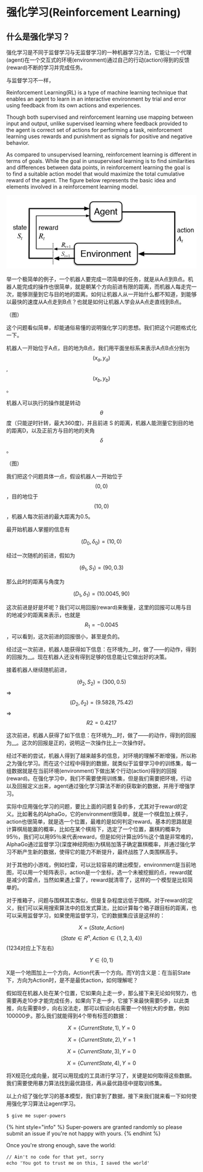 # 强化学习\(Reinforcement Learning\)

## 什么是强化学习？

强化学习是不同于监督学习与无监督学习的一种机器学习方法，它能让一个代理\(agent\)在一个交互式的环境\(environment\)通过自己的行动\(action\)得到的反馈\(reward\)不断的学习并完成任务。

与监督学习不一样，

Reinforcement Learning\(RL\) is a type of machine learning technique that enables an agent to learn in an interactive environment by trial and error using feedback from its own actions and experiences.

Though both supervised and reinforcement learning use mapping between input and output, unlike supervised learning where feedback provided to the agent is correct set of actions for performing a task, reinforcement learning uses rewards and punishment as signals for positive and negative behavior.

As compared to unsupervised learning, reinforcement learning is different in terms of goals. While the goal in unsupervised learning is to find similarities and differences between data points, in reinforcement learning the goal is to find a suitable action model that would maximize the total cumulative reward of the agent. The figure below represents the basic idea and elements involved in a reinforcement learning model.

![&#x5F3A;&#x5316;&#x5B66;&#x4E60;&#x6A21;&#x578B;](../.gitbook/assets/reinforcement-learning-figure.jpg)

举一个极简单的例子，一个机器人要完成一项简单的任务，就是从A点到B点。机器人能完成的操作也很简单，就是朝某个方向前进有限的距离，而机器人每走完一次，能够测量到它与目的地的距离。如何让机器人从一开始什么都不知道，到能够以最快的速度从A点走到B点？也就是如何让机器人学会从A点走直线到B点。

（图）

这个问题看似简单，却能通俗易懂的说明强化学习的思想。我们把这个问题格式化一下。

机器人一开始位于A点，目的地为B点，我们用平面坐标系来表示A点B点分别为 $$(x_a, y_a)$$ , $$(x_b,y_b)$$ 。

机器人可以执行的操作就是转动 $$\theta$$ 度（只能逆时针转，最大360度\)，并且前进 S 的距离，机器人能测量它到目的地的距离D，以及正前方与目的地的夹角 $$\delta$$ 。

（图）

我们把这个问题具体一点，假设机器人一开始位于 $$(0,0)$$ ，目的地位于 $$(10,0)$$ ，机器人每次前进的最大距离为0.5。

最开始机器人掌握的信息有

 $$(D_0,\delta_0)=(10,0)$$ 

经过一次随机的前进，假如为

 $$(\theta_1,S_1)=(90,0.3)$$ 

那么此时的距离与角度为

$$(D_1,\delta_1)=(10.0045,90)$$ 

这次前进是好是坏呢？我们可以用回报\(reward\)来衡量，这里的回报可以用与目的地减少的距离来表示，也就是 $$R_1=-0.0045$$ ，可以看到，这次前进的回报很小，甚至是负的。

经过这一次前进，机器人能获得如下信息：在环境为\_\_时，做了——的动作，得到的回报为\_\_。现在机器人还没有得到足够的信息能让它做出好的决策。

接着机器人继续随机前进，

$$(\theta_2,S_2)=(300,0.5)  $$   =&gt; $$(D_2,\delta_2)=(9.5828,75.42)$$  =&gt; $$R2=0.4217$$ 

这次前进，机器人获得了如下信息：在环境为\_\_时，做了——的动作，得到的回报为\_\_。这次的回报是正的，说明这一次操作比上一次操作好。

经过不断的尝试，机器人得到了越来越多的信息，对环境的理解不断增强，所以称之为强化学习。而在这个过程中得到的数据，就类似于监督学习中的训练集，每一组数据就是在当前环境\(environment\)下做出某个行动\(action\)得到的回报\(reward\)。在强化学习中，我们不需要使用训练集，但是我们需要把环境，行动以及回报定义出来，agent通过强化学习算法不断的获取新的数据，并用于增强学习。

实际中应用强化学习的问题，要比上面的问题复杂的多，尤其对于reward的定义。比如著名的AlphaGo，它的environment很简单，就是一个棋盘加上棋子，action也很简单，就是选一个位置，最难的是如何判定reward。基本的思路就是计算棋局能赢的概率，比如在某个棋局下，选定了一个位置，赢棋的概率为95％，我们可以用95％来代表reward，但是如何计算出95％这个值是非常难的，AlphaGo通过监督学习\(深度神经网络\)为棋局加落子确定赢棋概率，并通过强化学习不断产生新的数据，使得它的能力不断提升，最终战胜了人类围棋高手。

对于其他的小游戏，例如扫雷，可以比较容易的建出模型，environment是当前地图，可以用一个矩阵表示，action是一个坐标，选一个未被挖掘的点，reward就是减少的雷点，当然如果遇上雷了，reward就清零了，这样的一个模型是比较简单的。

对于推箱子，问题与围棋其实类似，但是复杂程度远低于围棋。对于reward的定义，我们可以采用搜索算法中的启发式算法，比如计算每个箱子跟目标的距离，也可以采用监督学习，如果使用监督学习，它的数据集应该是这样的：

$$X=(State,Action)$$ $$(State \in R^n, Action \in \{1,2,3,4\})$$ \(1234对应上下左右\)

$$Y \in \{0,1\}$$ 

X是一个地图加上一个方向，Action代表一个方向。而Y的含义是：在当前State下，方向为Action时，是不是最优action，如何理解呢？

假如现在机器人处在某个位置，它如果向上走一步，那么接下来无论如何努力，也需要再走10步才能完成任务，如果向下走一步，它接下来最快需要5步，以此类推，向左需要8步，向右没法走，那可以假设向右需要一个特别大的步数，例如100000步。那么我们就能得到4个带有标签的数据：

$$X = \{CurrentState, 1), Y=0$$  

$$X = \{CurrentState, 2), Y=1$$ 

$$X = \{CurrentState, 3), Y=0$$ 

$$X = \{CurrentState, 4), Y=0$$ 

将X规范化成向量，就可以用现成的工具进行学习了，关键是如何取得这些数据。我们需要使用暴力算法找到最优路径，再从最优路径中提取训练集。

以上介绍了强化学习的基本模型，我们拿到了数据，接下来我们就来看一下如何使用强化学习算法让agent学习。













```
$ give me super-powers
```

{% hint style="info" %}
 Super-powers are granted randomly so please submit an issue if you're not happy with yours.
{% endhint %}

Once you're strong enough, save the world:

```
// Ain't no code for that yet, sorry
echo 'You got to trust me on this, I saved the world'
```



